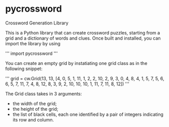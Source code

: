 # pycrossword

Crossword Generation Library

This is a Python library that can create crossword puzzles, starting from a grid and a dictionary of words and clues. Once built and installed, 
you can import the library by using

'''
import pycrossword
'''

You can create an empty grid by instatiating one grid class as in the following snippet:

'''
grid = cw.Grid(13, 13, [4, 0, 5, 1, 11, 1, 2, 2, 10, 2, 9, 3, 0, 4, 8, 4, 1, 5, 7, 5, 6, 6, 5, 7, 11, 7, 4, 8, 12, 8, 3, 9, 2, 10, 10, 10, 1, 11, 7, 11, 8, 12])
'''

The Grid class takes in 3 arguments:

- the width of the grid;
- the height of the grid;
- the list of black cells, each one identified by a pair of integers indicating its row and column.




